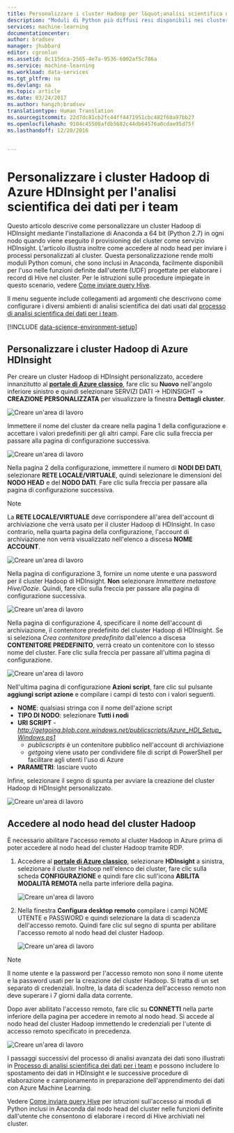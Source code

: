 ```yaml
---
title: Personalizzare i cluster Hadoop per l&quot;analisi scientifica dei dati per i team | Documentazione Microsoft
description: "Moduli di Python più diffusi resi disponibili nei cluster personalizzati Hadoop di Azure HDInsight."
services: machine-learning
documentationcenter: 
author: bradsev
manager: jhubbard
editor: cgronlun
ms.assetid: 0c115dca-2565-4e7a-9536-6002af5c786a
ms.service: machine-learning
ms.workload: data-services
ms.tgt_pltfrm: na
ms.devlang: na
ms.topic: article
ms.date: 03/24/2017
ms.author: hangzh;bradsev
translationtype: Human Translation
ms.sourcegitcommit: 22d7dc81cb2fc44ff4471951cbc482f60a97bb27
ms.openlocfilehash: 9104c45508afdb5682c44db64576a0cdae95d75f
ms.lasthandoff: 12/20/2016


---
```

# <a name="customize-azure-hdinsight-hadoop-clusters-for-the-team-data-science-process"></a>Personalizzare i cluster Hadoop di Azure HDInsight per l'analisi scientifica dei dati per i team
Questo articolo descrive come personalizzare un cluster Hadoop di HDInsight mediante l'installazione di Anaconda a 64 bit (Python 2.7) in ogni nodo quando viene eseguito il provisioning del cluster come servizio HDInsight. L'articolo illustra inoltre come accedere al nodo head per inviare i processi personalizzati al cluster. Questa personalizzazione rende molti moduli Python comuni, che sono inclusi in Anaconda, facilmente disponibili per l'uso nelle funzioni definite dall'utente (UDF) progettate per elaborare i record di Hive nel cluster. Per le istruzioni sulle procedure impiegate in questo scenario, vedere [Come inviare query Hive](machine-learning-data-science-move-hive-tables.md#submit).

Il menu seguente include collegamenti ad argomenti che descrivono come configurare i diversi ambienti di analisi scientifica dei dati usati dal [processo di analisi scientifica dei dati per i team](data-science-process-overview.md).

[!INCLUDE [data-science-environment-setup](../../includes/cap-setup-environments.md)]

## <a name="customize"></a>Personalizzare i cluster Hadoop di Azure HDInsight
Per creare un cluster Hadoop di HDInsight personalizzato, accedere innanzitutto al [**portale di Azure classico**](https://manage.windowsazure.com/), fare clic su **Nuovo** nell'angolo inferiore sinistro e quindi selezionare SERVIZI DATI -> HDINSIGHT -> **CREAZIONE PERSONALIZZATA** per visualizzare la finestra **Dettagli cluster**. 

![Creare un'area di lavoro](./media/machine-learning-data-science-customize-hadoop-cluster/customize-cluster-img1.png)

Immettere il nome del cluster da creare nella pagina 1 della configurazione e accettare i valori predefiniti per gli altri campi. Fare clic sulla freccia per passare alla pagina di configurazione successiva. 

![Creare un'area di lavoro](./media/machine-learning-data-science-customize-hadoop-cluster/customize-cluster-img1.png)

Nella pagina 2 della configurazione, immettere il numero di **NODI DEI DATI**, selezionare **RETE LOCALE/VIRTUALE**, quindi selezionare le dimensioni del **NODO HEAD** e del **NODO DATI**. Fare clic sulla freccia per passare alla pagina di configurazione successiva.

> [!NOTE]
> La **RETE LOCALE/VIRTUALE** deve corrispondere all'area dell'account di archiviazione che verrà usato per il cluster Hadoop di HDInsight. In caso contrario, nella quarta pagina della configurazione, l'account di archiviazione non verrà visualizzato nell'elenco a discesa **NOME ACCOUNT**.
> 
> 

![Creare un'area di lavoro](./media/machine-learning-data-science-customize-hadoop-cluster/customize-cluster-img3.png)

Nella pagina di configurazione 3, fornire un nome utente e una password per il cluster Hadoop di HDInsight. **Non** selezionare *Immettere metastore Hive/Oozie*. Quindi, fare clic sulla freccia per passare alla pagina di configurazione successiva. 

![Creare un'area di lavoro](./media/machine-learning-data-science-customize-hadoop-cluster/customize-cluster-img4.png)

Nella pagina di configurazione 4, specificare il nome dell'account di archiviazione, il contenitore predefinito del cluster Hadoop di HDInsight. Se si seleziona *Crea contenitore predefinito* dall'elenco a discesa **CONTENITORE PREDEFINITO**, verrà creato un contenitore con lo stesso nome del cluster. Fare clic sulla freccia per passare all'ultima pagina di configurazione.

![Creare un'area di lavoro](./media/machine-learning-data-science-customize-hadoop-cluster/customize-cluster-img5.png)

Nell'ultima pagina di configurazione **Azioni script**, fare clic sul pulsante **aggiungi script azione** e compilare i campi di testo con i valori seguenti.

* **NOME**: qualsiasi stringa con il nome dell'azione script
* **TIPO DI NODO**: selezionare **Tutti i nodi**
* **URI SCRIPT** - *http://getgoing.blob.core.windows.net/publicscripts/Azure_HDI_Setup_Windows.ps1* 
  * *publicscripts* è un contenitore pubblico nell'account di archiviazione 
  * *getgoing* viene usato per condividere file di script di PowerShell per facilitare agli utenti l'uso di Azure
* **PARAMETRI**: lasciare vuoto

Infine, selezionare il segno di spunta per avviare la creazione del cluster Hadoop di HDInsight personalizzato. 

![Creare un'area di lavoro](./media/machine-learning-data-science-customize-hadoop-cluster/script-actions.png)

## <a name="headnode"></a> Accedere al nodo head del cluster Hadoop
È necessario abilitare l'accesso remoto al cluster Hadoop in Azure prima di poter accedere al nodo head del cluster Hadoop tramite RDP. 

1. Accedere al [**portale di Azure classico**](https://manage.windowsazure.com/), selezionare **HDInsight** a sinistra, selezionare il cluster Hadoop nell'elenco dei cluster, fare clic sulla scheda **CONFIGURAZIONE** e quindi fare clic sull'icona **ABILITA MODALITÀ REMOTA** nella parte inferiore della pagina.
   
    ![Creare un'area di lavoro](./media/machine-learning-data-science-customize-hadoop-cluster/enable-remote-access-1.png)
2. Nella finestra **Configura desktop remoto** compilare i campi NOME UTENTE e PASSWORD e quindi selezionare la data di scadenza dell'accesso remoto. Quindi fare clic sul segno di spunta per abilitare l'accesso remoto al nodo head del cluster Hadoop.
   
    ![Creare un'area di lavoro](./media/machine-learning-data-science-customize-hadoop-cluster/enable-remote-access-2.png)

> [!NOTE]
> Il nome utente e la password per l'accesso remoto non sono il nome utente e la password usati per la creazione del cluster Hadoop. Si tratta di un set separato di credenziali. Inoltre, la data di scadenza dell'accesso remoto non deve superare i 7 giorni dalla data corrente.
> 
> 

Dopo aver abilitato l'accesso remoto, fare clic su **CONNETTI** nella parte inferiore della pagina per accedere in remoto al nodo head. Si accede al nodo head del cluster Hadoop immettendo le credenziali per l'utente di accesso remoto specificato in precedenza.

![Creare un'area di lavoro](./media/machine-learning-data-science-customize-hadoop-cluster/enable-remote-access-3.png)

I passaggi successivi del processo di analisi avanzata dei dati sono illustrati in [Processo di analisi scientifica dei dati per i team](https://azure.microsoft.com/documentation/learning-paths/cortana-analytics-process/) e possono includere lo spostamento dei dati in HDInsight e le successive procedure di elaborazione e campionamento in preparazione dell'apprendimento dei dati con Azure Machine Learning.

Vedere [Come inviare query Hive](machine-learning-data-science-move-hive-tables.md#submit) per istruzioni sull'accesso ai moduli di Python inclusi in Anaconda dal nodo head del cluster nelle funzioni definite dall'utente che consentono di elaborare i record di Hive archiviati nel cluster.


